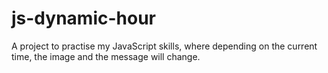 # js-dynamic-hour
 A project to practise my JavaScript skills, where depending on the current time, the image and the message will change.
